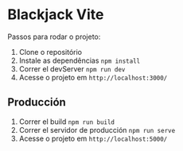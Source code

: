 # Blackjack Vite

Passos para rodar o projeto:

1. Clone o repositório
2. Instale as dependências ```npm install```
3. Correr el devServer ```npm run dev```
4. Acesse o projeto em ```http://localhost:3000/```

## Producción

1. Correr el build ```npm run build```
2. Correr el servidor de producción ```npm run serve```
3. Acesse o projeto em ```http://localhost:5000/```
